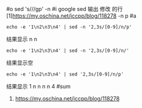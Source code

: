 #o
sed 's///gp' -n
#i
google sed 输出 修改 的行
[1]https://my.oschina.net/jccpp/blog/118278
-n p
#a
```
echo -e '1\n2\n3\n4' | sed -n '2,3s/[0-9]/n/p'
```
结果显示
n
n
```
echo -e '1\n2\n3\n4' | sed -n '2,3s/[0-9]/n/'
```
结果显示空
```
echo -e '1\n2\n3\n4' | sed '2,3s/[0-9]/n/p'
```
结果显示
1
n
n
n
n
4
#sum
1. https://my.oschina.net/jccpp/blog/118278
